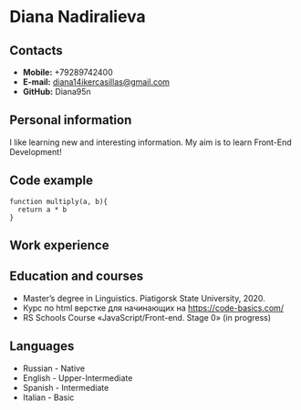 # Diana Nadiralieva

## Contacts
+ **Mobile:** +79289742400
+ **E-mail:** diana14ikercasillas@gmail.com
+ **GitHub:** Diana95n

## Personal information
I like learning new and interesting information. My aim is to learn Front-End Development!

## Code example
```
function multiply(a, b){
  return a * b
}
```

## Work experience

## Education and courses
+ Master’s degree in Linguistics. Piatigorsk State University, 2020. 
+ Курс по html верстке для начинающих на https://code-basics.com/
+ RS Schools Course «JavaScript/Front-end. Stage 0» (in progress)

## Languages
+ Russian - Native
+ English - Upper-Intermediate
+ Spanish - Intermediate
+ Italian - Basic
